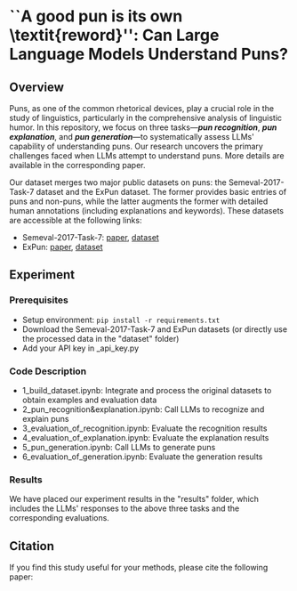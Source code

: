 # ``A good pun is its own \textit{reword}'': Can Large Language Models Understand Puns?

## Overview
Puns, as one of the common rhetorical devices, play a crucial role in the study of linguistics, particularly in the comprehensive analysis of linguistic humor. In this repository, we focus on three tasks—***pun recognition***, ***pun explanation***, and ***pun generation***—to systematically assess LLMs' capability of understanding puns. Our research uncovers the primary challenges faced when LLMs attempt to understand puns. More details are available in the corresponding paper.

Our dataset merges two major public datasets on puns: the Semeval-2017-Task-7 dataset and the ExPun dataset. The former provides basic entries of puns and non-puns, while the latter augments the former with detailed human annotations (including explanations and keywords). These datasets are accessible at the following links:
* Semeval-2017-Task-7: [paper](https://aclanthology.org/S17-2005/), [dataset](https://alt.qcri.org/semeval2017/task7/index.php?id=data-and-resources)
* ExPun: [paper](https://aclanthology.org/2022.emnlp-main.304/), [dataset](https://github.com/amazon-science/expunations/tree/main/data)

## Experiment

### Prerequisites
* Setup environment: `pip install -r requirements.txt`
* Download the Semeval-2017-Task-7 and ExPun datasets (or directly use the processed data in the "dataset" folder)
* Add your API key in _api_key.py

### Code Description
* 1_build_dataset.ipynb: Integrate and process the original datasets to obtain examples and evaluation data
* 2_pun_recognition&explanation.ipynb: Call LLMs to recognize and explain puns
* 3_evaluation_of_recognition.ipynb: Evaluate the recognition results
* 4_evaluation_of_explanation.ipynb: Evaluate the explanation results
* 5_pun_generation.ipynb: Call LLMs to generate puns
* 6_evaluation_of_generation.ipynb: Evaluate the generation results

### Results
We have placed our experiment results in the "results" folder, which includes the LLMs' responses to the above three tasks and the corresponding evaluations.

## Citation
If you find this study useful for your methods, please cite the following paper:
```

```

